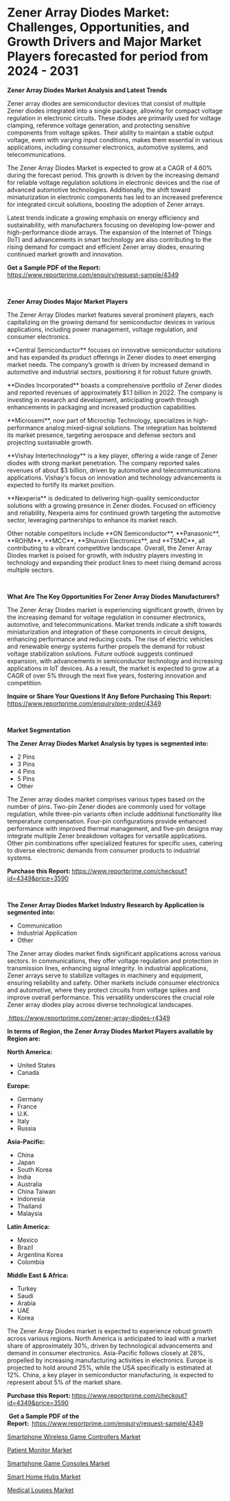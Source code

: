 <p><h1>Zener Array Diodes Market: Challenges, Opportunities, and Growth Drivers and Major Market Players forecasted for period from 2024 - 2031</h1></p><p><strong>Zener Array Diodes Market Analysis and Latest Trends</strong></p>
<p><p>Zener array diodes are semiconductor devices that consist of multiple Zener diodes integrated into a single package, allowing for compact voltage regulation in electronic circuits. These diodes are primarily used for voltage clamping, reference voltage generation, and protecting sensitive components from voltage spikes. Their ability to maintain a stable output voltage, even with varying input conditions, makes them essential in various applications, including consumer electronics, automotive systems, and telecommunications.</p><p>The Zener Array Diodes Market is expected to grow at a CAGR of 4.60% during the forecast period. This growth is driven by the increasing demand for reliable voltage regulation solutions in electronic devices and the rise of advanced automotive technologies. Additionally, the shift toward miniaturization in electronic components has led to an increased preference for integrated circuit solutions, boosting the adoption of Zener arrays.</p><p>Latest trends indicate a growing emphasis on energy efficiency and sustainability, with manufacturers focusing on developing low-power and high-performance diode arrays. The expansion of the Internet of Things (IoT) and advancements in smart technology are also contributing to the rising demand for compact and efficient Zener array diodes, ensuring continued market growth and innovation.</p></p>
<p><strong>Get a Sample PDF of the Report:&nbsp;</strong> <a href="https://www.reportprime.com/enquiry/request-sample/4349">https://www.reportprime.com/enquiry/request-sample/4349</a></p>
<p>&nbsp;</p>
<p><strong>Zener Array Diodes Major Market Players</strong></p>
<p><p>The Zener Array Diodes market features several prominent players, each capitalizing on the growing demand for semiconductor devices in various applications, including power management, voltage regulation, and consumer electronics.</p><p>**Central Semiconductor** focuses on innovative semiconductor solutions and has expanded its product offerings in Zener diodes to meet emerging market needs. The company’s growth is driven by increased demand in automotive and industrial sectors, positioning it for robust future growth.</p><p>**Diodes Incorporated** boasts a comprehensive portfolio of Zener diodes and reported revenues of approximately $1.1 billion in 2022. The company is investing in research and development, anticipating growth through enhancements in packaging and increased production capabilities.</p><p>**Microsemi**, now part of Microchip Technology, specializes in high-performance analog mixed-signal solutions. The integration has bolstered its market presence, targeting aerospace and defense sectors and projecting sustainable growth.</p><p>**Vishay Intertechnology** is a key player, offering a wide range of Zener diodes with strong market penetration. The company reported sales revenues of about $3 billion, driven by automotive and telecommunications applications. Vishay's focus on innovation and technology advancements is expected to fortify its market position.</p><p>**Nexperia** is dedicated to delivering high-quality semiconductor solutions with a growing presence in Zener diodes. Focused on efficiency and reliability, Nexperia aims for continued growth targeting the automotive sector, leveraging partnerships to enhance its market reach.</p><p>Other notable competitors include **ON Semiconductor**, **Panasonic**, **ROHM**, **MCC**, **Shunxin Electronics**, and **TSMC**, all contributing to a vibrant competitive landscape. Overall, the Zener Array Diodes market is poised for growth, with industry players investing in technology and expanding their product lines to meet rising demand across multiple sectors.</p></p>
<p>&nbsp;</p>
<p><strong>What Are The Key Opportunities For Zener Array Diodes Manufacturers?</strong></p>
<p><p>The Zener Array Diodes market is experiencing significant growth, driven by the increasing demand for voltage regulation in consumer electronics, automotive, and telecommunications. Market trends indicate a shift towards miniaturization and integration of these components in circuit designs, enhancing performance and reducing costs. The rise of electric vehicles and renewable energy systems further propels the demand for robust voltage stabilization solutions. Future outlook suggests continued expansion, with advancements in semiconductor technology and increasing applications in IoT devices. As a result, the market is expected to grow at a CAGR of over 5% through the next five years, fostering innovation and competition.</p></p>
<p><strong>Inquire or Share Your Questions If Any Before Purchasing This Report:</strong> <a href="https://www.reportprime.com/enquiry/pre-order/4349">https://www.reportprime.com/enquiry/pre-order/4349</a></p>
<p>&nbsp;</p>
<p><strong>Market Segmentation</strong></p>
<p><strong>The Zener Array Diodes Market Analysis by types is segmented into:</strong></p>
<p><ul><li>2 Pins</li><li>3 Pins</li><li>4 Pins</li><li>5 Pins</li><li>Other</li></ul></p>
<p><p>The Zener array diodes market comprises various types based on the number of pins. Two-pin Zener diodes are commonly used for voltage regulation, while three-pin variants often include additional functionality like temperature compensation. Four-pin configurations provide enhanced performance with improved thermal management, and five-pin designs may integrate multiple Zener breakdown voltages for versatile applications. Other pin combinations offer specialized features for specific uses, catering to diverse electronic demands from consumer products to industrial systems.</p></p>
<p><strong>Purchase this Report:&nbsp;</strong><a href="https://www.reportprime.com/checkout?id=4349&price=3590">https://www.reportprime.com/checkout?id=4349&price=3590</a></p>
<p>&nbsp;</p>
<p><strong>The Zener Array Diodes Market Industry Research by Application is segmented into:</strong></p>
<p><ul><li>Communication</li><li>Industrial Application</li><li>Other</li></ul></p>
<p><p>The Zener array diodes market finds significant applications across various sectors. In communications, they offer voltage regulation and protection in transmission lines, enhancing signal integrity. In industrial applications, Zener arrays serve to stabilize voltages in machinery and equipment, ensuring reliability and safety. Other markets include consumer electronics and automotive, where they protect circuits from voltage spikes and improve overall performance. This versatility underscores the crucial role Zener array diodes play across diverse technological landscapes.</p></p>
<p><a href="https://www.reportprime.com/zener-array-diodes-r4349">&nbsp;https://www.reportprime.com/zener-array-diodes-r4349</a></p>
<p><strong>In terms of Region, the Zener Array Diodes Market Players available by Region are:</strong></p>
<p>
    <p> <strong> North America: </strong>
        <ul>
            <li>United States</li>
            <li>Canada</li>
        </ul>
        </p> 
    <p> <strong> Europe: </strong>
        <ul>
            <li>Germany</li>
            <li>France</li>
            <li>U.K.</li>
            <li>Italy</li>
            <li>Russia</li>
        </ul>
        </p> 
    <p> <strong> Asia-Pacific: </strong>
        <ul>
            <li>China</li>
            <li>Japan</li>
            <li>South Korea</li>
            <li>India</li>
            <li>Australia</li>
            <li>China Taiwan</li>
            <li>Indonesia</li>
            <li>Thailand</li>
            <li>Malaysia</li>
        </ul>
        </p> 
    <p> <strong> Latin America: </strong>
        <ul>
            <li>Mexico</li>
            <li>Brazil</li>
            <li>Argentina Korea</li>
            <li>Colombia</li>
        </ul>
        </p> 
    <p> <strong> Middle East & Africa: </strong>
        <ul>
            <li>Turkey</li>
            <li>Saudi</li>
            <li>Arabia</li>
            <li>UAE</li>
            <li>Korea</li>
        </ul>
    </p>
    </p>
<p><p>The Zener Array Diodes market is expected to experience robust growth across various regions. North America is anticipated to lead with a market share of approximately 30%, driven by technological advancements and demand in consumer electronics. Asia-Pacific follows closely at 28%, propelled by increasing manufacturing activities in electronics. Europe is projected to hold around 25%, while the USA specifically is estimated at 12%. China, a key player in semiconductor manufacturing, is expected to represent about 5% of the market share.</p></p>
<p><strong>Purchase this Report: </strong><a href="https://www.reportprime.com/checkout?id=4349&price=3590">https://www.reportprime.com/checkout?id=4349&price=3590</a></p>
<p>&nbsp;<strong>Get a Sample PDF of the Report:&nbsp;&nbsp;</strong><a href="https://www.reportprime.com/enquiry/request-sample/4349">https://www.reportprime.com/enquiry/request-sample/4349</a></p>
<p><strong></strong></p>
<p><p><a href="https://issuu.com/reportprime-2/docs/smartphone-wireless-game-controller_f10b9b2753b0de">Smartphone Wireless Game Controllers Market</a></p><p><a href="https://www.linkedin.com/pulse/global-patient-monitor-market-trends-analysis-future-cmy1e?trackingId=FiCd3qigTVyNKarF4Vb0kQ%3D%3D">Patient Monitor Market</a></p><p><a href="https://issuu.com/reportprime-2/docs/smartphone-game-consoles-market-siz_52fcaf76bc291a">Smartphone Game Consoles Market</a></p><p><a href="https://www.linkedin.com/pulse/emerging-smart-home-hubs-market-opportunities-analysis-investors-lzybc?trackingId=StkX9mqOSC2QElXzVb2UFw%3D%3D">Smart Home Hubs Market</a></p><p><a href="https://www.linkedin.com/pulse/medical-loupes-market-size-growth-trends-industry-analysis-sutoe?trackingId=4phMXq1yQCqmYL7HWquYgg%3D%3D">Medical Loupes Market</a></p></p>